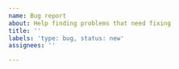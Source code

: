 ```yaml
---
name: Bug report
about: Help finding problems that need fixing
title: ''
labels: 'type: bug, status: new'
assignees: ''

---
```


<!--
    Thank you for taking your time to report a bug in Overstrike.
    Please read the following carefully before creating the issue.

    Before reporting a bug, please make sure that:
    - it is a bug indeed, and not a user mistake;
    - there is no commonly known solution (described in README.txt or discussed
      by other users in comments, Discord, Reddit, etc);
    - that bug is not already reported by someone else.

    If it's a bug in someone else's tool, or in the game itself, it could be
    that there's nothing that can be done from Overstrike side. Such bugs still
    could be reported to see if some kind of workaround could be implemented in
    Overstrike to prevent or mitigate the bug.

    In the report, please add as much technical details as possible, because
    it could be that the bug only reproduces under specific circumstances only.

    --
    [!] Issues that don't follow the guidelines described above would be deleted.
        Please be more informative than "fix", "dont werkz", etc.

    [!] This isn't a free tech support line.
        If you have a problem that isn't a bug, ask for help somewhere else.

    [!] There's no need to spam with issues or "bump" them.
        It could take a while to fix a bug.
    --

    In your report, please clearly describe what the bug is
    and what you expected to happen instead.

    Provide steps to reproduce it. If you can't pinpoint those, just describe
    what were your actions before the bug occurred.

    If applicable, add screenshots to help explain your problem.

    If bug happens during mods installation, see if any useful information
    is in 'errors.log' file, and post an excerpt from it.

    Some of the technical details that could be useful:
    - Overstrike version;
    - game version;
    - your platform (operating system & specs).

    Don't include this text (between < and >) in your report.
-->
